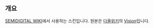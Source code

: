 ## 개요
[SEMIDIGITAL WIKI](wiki.semidigital.co.kr)에서 사용하는 스킨입니다. 원본은 [다올위키](daol.cc)의 [Vision](https://github.com/Wikive/Vision-Skin)입니다. 


